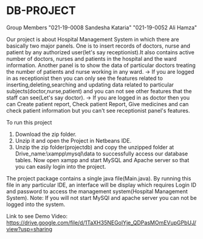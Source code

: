 # DB-PROJECT
Group Members
"021-19-0008 Sandesha Kataria"
"021-19-0052 Ali Hamza"

Our project is about Hospital Management System in which there are basically two major panels. One is to insert records of doctors, nurse and patient by any authorized user(let's say receptionist).It also contains active number of doctors, nurses and patients in the hospital and the ward information.
Another panel is to show the data of particular doctors treating the number of patients and nurse working in any ward. 
-> If you are logged in as receptionist then you can only see the features related to inserting,deleting,searching and updating data related to particular subjects(doctor,nurse,patient) and you can not see other features that the staff can see(Let's say doctor).
-> If you are logged in as doctor then you can Create patient report, Check patient Report, Give medicines and can check patient information but you can't see receptionist panel's features.

To run this project
1. Download the zip folder.
2. Unzip it and open the Project in Netbeans IDE.
3. Unzip the zip folder(projectdb) and copy the unzipped folder at Drive_name:\xampp\mysql\data to successfully access our database tables.
Now open xampp and start MySQL and Apache server so that you can easily login into the project.

The project package contains a single java file(Main.java). By running this file in any particular IDE, an interface will be display which requires Login ID and password to access the management system(Hospital Management System).
Note: If you will not start MySQl and apache server you can not be logged into the system.

Link to see Demo Video:
https://drive.google.com/file/d/1TaXH35NEGolYje_QDPasMOmEVupGPbUJ/view?usp=sharing

